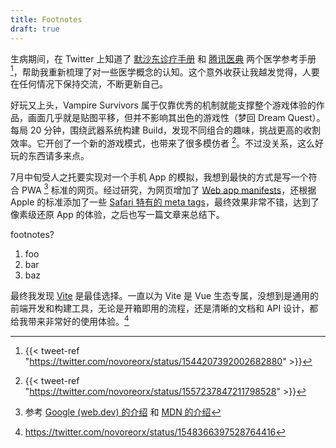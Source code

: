```yaml
---
title: Footnotes
draft: true
---
```


生病期间，在 Twitter 上知道了 [默沙东诊疗手册](https://www.msdmanuals.cn/home) 和 [腾讯医典](https://baike.qq.com/) 两个医学参考手册 [^1]，帮助我重新梳理了对一些医学概念的认知。这个意外收获让我越发觉得，人要在任何情况下保持交流，不断更新自己。

好玩又上头，Vampire Survivors 属于仅靠优秀的机制就能支撑整个游戏体验的作品，画面几乎就是贴图平移，但并不影响其出色的游戏性（梦回 Dream Quest）。每局 20 分钟，围绕武器系统构建 Build，发现不同组合的趣味，挑战更高的收割效率。它开创了一个新的游戏模式，也带来了很多模仿者 [^2]。不过没关系，这么好玩的东西请多来点。

7月中旬受人之托要实现对一个手机 App 的模拟，我想到最快的方式是写一个符合 PWA [^22] 标准的网页。经过研究，为网页增加了 [Web app manifests](https://developer.mozilla.org/en-US/docs/Web/Manifest)，还根据 Apple 的标准添加了一些 [Safari 特有的 meta tags](https://developer.apple.com/library/archive/documentation/AppleApplications/Reference/SafariHTMLRef/Articles/MetaTags.html)，最终效果非常不错，达到了像素级还原 App 的体验，之后也写一篇文章来总结下。

footnotes?
1. foo
2. bar
3. baz

最终我发现 [Vite](https://vitejs.dev/) 是最佳选择。一直以为 Vite 是 Vue 生态专属，没想到是通用的前端开发和构建工具，无论是开箱即用的流程，还是清晰的文档和 API 设计，都给我带来非常好的使用体验。[^23]

[^1]: {{< tweet-ref "https://twitter.com/novoreorx/status/1544207392002682880" >}}
[^2]: {{< tweet-ref "https://twitter.com/novoreorx/status/1557237847211798528" >}}
[^22]: 参考 [Google (web.dev) 的介绍](https://web.dev/learn/pwa/progressive-web-apps/) 和 [MDN 的介绍](https://developer.mozilla.org/en-US/docs/Web/Progressive_web_apps)
[^23]: https://twitter.com/novoreorx/status/1548366397528764416
